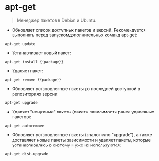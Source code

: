 # apt-get

> Менеджер пакетов в Debian и Ubuntu.

- Обновляет список доступных пакетов и версий. Рекомендуется выполнять перед запускомдополнительных команд apt-get:

`apt-get update`

- Устанавливает новый пакет:

`apt-get install {{package}}`

- Удаляет пакет:

`apt-get remove {{package}}`

- Обновляет установленные пакеты до последней доступной в репозиториях версии:

`apt-get upgrade`

- Удаляет "ненужные" пакеты (пакеты зависимости ранее удаленных пакетов):

`apt-get autoremove`

- Обновляет установленные пакеты (аналогично "upgrade"), а также доставляет новые пакеты зависимости и удаляет пакеты, которые устанавливались в систему и уже не используются:

`apt-get dist-upgrade`
